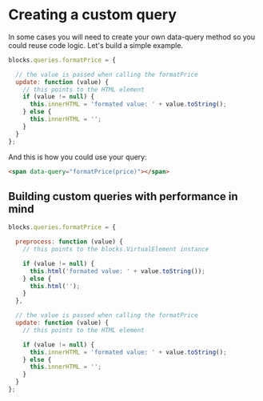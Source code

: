 # Creating a custom query

In some cases you will need to create your own data-query method so you could reuse code logic. Let's build a simple example.

```javascript
blocks.queries.formatPrice = {

  // the value is passed when calling the formatPrice
  update: function (value) {
    // this points to the HTML element
    if (value != null) {
      this.innerHTML = 'formated value: ' + value.toString();
    } else {
      this.innerHTML = '';
    }
  }  
};
```

And this is how you could use your query:

```html
<span data-query="formatPrice(price)"></span>
```

## Building custom queries with performance in mind

```javascript
blocks.queries.formatPrice = {

  preprocess: function (value) {
    // this points to the blocks.VirtualElement instance

    if (value != null) {
      this.html('formated value: ' + value.toString());
    } else {
      this.html('');
    }
  },

  // the value is passed when calling the formatPrice
  update: function (value) {
    // this points to the HTML element

    if (value != null) {
      this.innerHTML = 'formated value: ' + value.toString();
    } else {
      this.innerHTML = '';
    }
  }  
};
```
